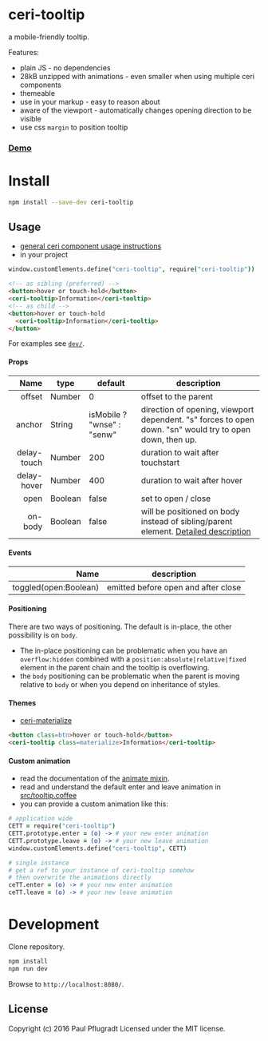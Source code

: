 # ceri-tooltip

a mobile-friendly tooltip.

Features:
- plain JS - no dependencies
- 28kB unzipped with animations - even smaller when using multiple ceri components
- themeable
- use in your markup - easy to reason about
- aware of the viewport - automatically changes opening direction to be visible
- use css `margin` to position tooltip

### [Demo](https://ceri-comps.github.io/ceri-tooltip)

# Install

```sh
npm install --save-dev ceri-tooltip
```

## Usage
- [general ceri component usage instructions](https://github.com/cerijs/ceri#i-want-to-use-a-component-built-with-ceri)
- in your project
```coffee
window.customElements.define("ceri-tooltip", require("ceri-tooltip"))
```
```html
<!-- as sibling (preferred) -->
<button>hover or touch-hold</button>
<ceri-tooltip>Information</ceri-tooltip>
<!-- as child -->
<button>hover or touch-hold
  <ceri-tooltip>Information</ceri-tooltip>
</button>
```

For examples see [`dev/`](dev/).

#### Props
Name | type | default | description
---:| --- | ---| ---
offset | Number | 0 | offset to the parent
anchor | String | isMobile ? "wnse" : "senw" | direction of opening, viewport dependent. "s" forces to open down. "sn" would try to open down, then up.
delay-touch | Number | 200 | duration to wait after touchstart
delay-hover | Number | 400 | duration to wait after hover
open | Boolean | false | set to open / close
on-body | Boolean | false | will be positioned on body instead of sibling/parent element. [Detailed description](#positioning)

#### Events
Name |  description
---:| ---
toggled(open:Boolean) | emitted before open and after close

#### Positioning
There are two ways of positioning. The default is in-place, the other possibility is on `body`.
- The in-place positioning can be problematic when you have an `overflow:hidden` combined with a `position:absolute|relative|fixed` element in the parent chain and the tooltip is overflowing.
- the `body` positioning can be problematic when the parent is moving relative to `body` or when you depend on inheritance of styles.

#### Themes
- [ceri-materialize](https://github.com/ceri-comps/ceri-materialize)
```html
<button class=btn>hover or touch-hold</button>
<ceri-tooltip class=materialize>Information</ceri-tooltip>
```

#### Custom animation
- read the documentation of the [animate mixin](https://github.com/cerijs/ceri#animate).
- read and understand the default enter and leave animation in [src/tooltip.coffee](src/tooltip.coffee)
- you can provide a custom animation like this:
```coffee
# application wide
CETT = require("ceri-tooltip")
CETT.prototype.enter = (o) -> # your new enter animation
CETT.prototype.leave = (o) -> # your new leave animation
window.customElements.define("ceri-tooltip", CETT)

# single instance
# get a ref to your instance of ceri-tooltip somehow
# then overwrite the animations directly
ceTT.enter = (o) -> # your new enter animation
ceTT.leave = (o) -> # your new leave animation
```

# Development
Clone repository.
```sh
npm install
npm run dev
```
Browse to `http://localhost:8080/`.

## License
Copyright (c) 2016 Paul Pflugradt
Licensed under the MIT license.
